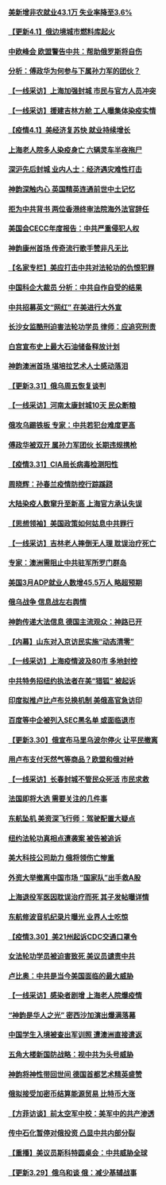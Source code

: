 #### [美新增非农就业43.1万 失业率降至3.6%](../pages/nf4514/n13689262.md) 
#### [【更新4.1】俄边境城市燃料库起火](../pages/nf4514/n13688930.md) 
#### [中欧峰会 欧盟警告中共：帮助俄罗斯将自伤](../pages/nf4514/n13688810.md) 
#### [分析：傅政华为何参与下属孙力军的团伙？](../pages/nf4514/n13688553.md) 
#### [【一线采访】上海加强封城 市民与官方人员冲突](../pages/nf4514/n13687989.md) 
#### [【一线采访】援建吉林方舱 工人曝集体染疫实情](../pages/nf4514/n13688306.md) 
#### [【疫情4.1】美经济复苏快 就业持续增长](../pages/nf4514/n13688194.md) 
#### [上海老人院多人染疫身亡 六辆灵车半夜拖尸](../pages/nf4514/n13687060.md) 
#### [深沪先后封城 业内人士：经济遇灾难性打击](../pages/nf4514/n13687737.md) 
#### [神韵深触内心 英国精英连通前世中土记忆](../pages/nf4514/n13688230.md) 
#### [拒为中共背书 两位香港终审法院海外法官辞任](../pages/nf4514/n13688240.md) 
#### [美国会CECC年度报告：中共严重侵犯人权](../pages/nf4514/n13687784.md) 
#### [神韵康州首场 传奇流行歌手赞非凡无比](../pages/nf4514/n13687854.md) 
#### [【名家专栏】美应打击中共对法轮功的仇恨犯罪](../pages/nf4514/n13683636.md) 
#### [中国科企大裁员 分析：中共自作自受的结果](../pages/nf4514/n13687089.md) 
#### [中共招募英文“网红” 在美进行大外宣](../pages/nf4514/n13686907.md) 
#### [长沙女监酷刑迫害法轮功学员 律师：应追究刑责](../pages/nf4514/n13684077.md) 
#### [白宫宣布史上最大石油储备释放计划](../pages/nf4514/n13686959.md) 
#### [神韵澳洲首场 堪培拉艺术人士感动落泪](../pages/nf4514/n13687066.md) 
#### [【更新3.31】俄乌周五恢复谈判](../pages/nf4514/n13686004.md) 
#### [【一线采访】河南太康封城10天 民众断粮](../pages/nf4514/n13686135.md) 
#### [俄攻乌踢铁板 专家：中共若犯台难度更高](../pages/nf4514/n13681383.md) 
#### [傅政华被双开 属孙力军团伙 长期违规携枪](../pages/nf4514/n13685927.md) 
#### [【疫情3.31】CIA局长病毒检测阳性](../pages/nf4514/n13685504.md) 
#### [周晓辉：孙春兰疫情防控行踪蹊跷](../pages/nf4514/n13683831.md) 
#### [大陆染疫人数窜升至新高 上海官方承认失误](../pages/nf4514/n13685251.md) 
#### [【思想领袖】美国政策如何姑息中共罪行](../pages/nf4514/n13654193.md) 
#### [【一线采访】吉林老人摔倒无人理 耽误治疗死亡](../pages/nf4514/n13685746.md) 
#### [专家：澳洲需阻止中共驻军所罗门群岛](../pages/nf4514/n13685555.md) 
#### [美国3月ADP就业人数增45.5万人 略超预期](../pages/nf4514/n13684903.md) 
#### [俄乌战争 信息战左右舆情](../pages/nf4514/n13684987.md) 
#### [神韵传递大法信息 德国主流观众：神路已开](../pages/nf4514/n13684680.md) 
#### [【内幕】山东对入京访民实施“动态清零”](../pages/nf4514/n13684663.md) 
#### [【一线采访】上海疫情波及80市 多地封控](../pages/nf4514/n13684549.md) 
#### [中共特务招纽约执法者在美“猎狐” 被起诉](../pages/nf4514/n13684494.md) 
#### [印度拟推卢比卢布兑换机制 美俄高官急访印](../pages/nf4514/n13684425.md) 
#### [百度等中企被列入SEC黑名单 或面临退市](../pages/nf4514/n13684166.md) 
#### [【更新3.30】俄宣布马里乌波尔停火 让平民撤离](../pages/nf4514/n13683312.md) 
#### [用卢布支付天然气等商品？欧盟和俄对峙](../pages/nf4514/n13684096.md) 
#### [【一线采访】长春封城不管民众死活 市民求救](../pages/nf4514/n13683449.md) 
#### [法国即将大选 需要关注的几件事](../pages/nf4514/n13683808.md) 
#### [东航坠机 美资深飞行师：驾驶配置大疑点](../pages/nf4514/n13683989.md) 
#### [纽约法轮功真相点遭袭案 被告被追诉](../pages/nf4514/n13682451.md) 
#### [美大科技公司助力 俄将领伤亡惨重](../pages/nf4514/n13683899.md) 
#### [外资大举撤离中国市场 “国家队”出手救A股](../pages/nf4514/n13683770.md) 
#### [上海退役军医因耽误治疗而死 其子发帖曝详情](../pages/nf4514/n13682858.md) 
#### [东航修波音机纪录片曝光 业界人士吃惊](../pages/nf4514/n13681599.md) 
#### [【疫情3.30】美21州起诉CDC交通口罩令](../pages/nf4514/n13681868.md) 
#### [女法轮功学员被迫害致死 美议员谴责中共](../pages/nf4514/n13682069.md) 
#### [卢比奥：中共是当今美国面临的最大威胁](../pages/nf4514/n13682531.md) 
#### [【一线采访】感染者剧增 上海老人院爆疫情](../pages/nf4514/n13682806.md) 
#### [“神韵是华人之光” 密西沙加演出爆满落幕](../pages/nf4514/n13682869.md) 
#### [中国学生入境被查出军训照 遭澳洲直接遣返](../pages/nf4514/n13682914.md) 
#### [五角大楼新国防战略：视中共为头号威胁](../pages/nf4514/n13682512.md) 
#### [神韵将神性带回世间 德国首都艺术精英盛赞](../pages/nf4514/n13682628.md) 
#### [俄拟接受加密币结算能源贸易 比特币大涨](../pages/nf4514/n13682181.md) 
#### [【方菲访谈】前太空军中校：美军中的共产渗透](../pages/nf4514/n13681422.md) 
#### [传中石化暂停对俄投资 凸显中共内部分裂](../pages/nf4514/n13682268.md) 
#### [【重播】美议员斯科特圆桌会：中共威胁全球](../pages/nf4514/n13681321.md) 
#### [【更新3.29】俄乌和谈 俄：减少基辅战事](../pages/nf4514/n13680855.md) 
